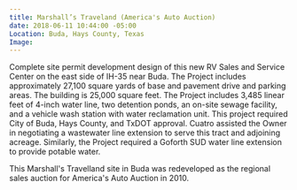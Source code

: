 ```yaml
---
title: Marshall’s Traveland (America's Auto Auction)
date: 2018-06-11 10:44:00 -05:00
Location: Buda, Hays County, Texas
Image: 
---
```


Complete site permit development design of this new RV Sales and Service Center on the east side of IH-35 near Buda.  The Project includes approximately 27,100 square yards of base and pavement drive and parking areas.  The building is 25,000 square feet.  The Project includes 3,485 linear feet of 4-inch water line, two detention ponds, an on-site sewage facility, and a vehicle wash station with water reclamation unit.  This project required City of Buda, Hays County, and TxDOT approval.  Cuatro assisted the Owner in negotiating a wastewater line extension to serve this tract and adjoining acreage.  Similarly, the Project required a Goforth SUD water line extension to provide potable water. 

This Marshall's Travelland site in Buda was redeveloped as the regional sales auction for America's Auto Auction in 2010.